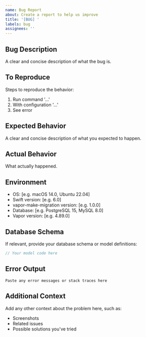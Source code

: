 ```yaml
---
name: Bug Report
about: Create a report to help us improve
title: '[BUG] '
labels: bug
assignees: ''
---
```


## Bug Description

A clear and concise description of what the bug is.

## To Reproduce

Steps to reproduce the behavior:

1. Run command '...'
2. With configuration '...'
3. See error

## Expected Behavior

A clear and concise description of what you expected to happen.

## Actual Behavior

What actually happened.

## Environment

- OS: [e.g. macOS 14.0, Ubuntu 22.04]
- Swift version: [e.g. 6.0]
- vapor-make-migration version: [e.g. 1.0.0]
- Database: [e.g. PostgreSQL 15, MySQL 8.0]
- Vapor version: [e.g. 4.89.0]

## Database Schema

If relevant, provide your database schema or model definitions:

```swift
// Your model code here
```

## Error Output

```
Paste any error messages or stack traces here
```

## Additional Context

Add any other context about the problem here, such as:
- Screenshots
- Related issues
- Possible solutions you've tried
